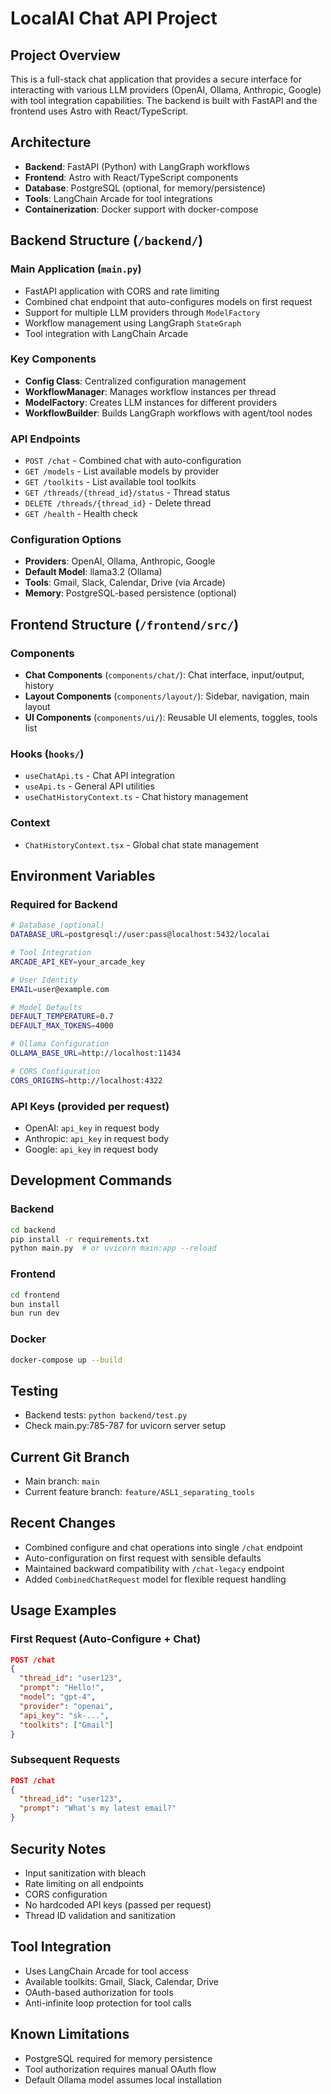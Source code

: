 # LocalAI Chat API Project

## Project Overview
This is a full-stack chat application that provides a secure interface for interacting with various LLM providers (OpenAI, Ollama, Anthropic, Google) with tool integration capabilities. The backend is built with FastAPI and the frontend uses Astro with React/TypeScript.

## Architecture
- **Backend**: FastAPI (Python) with LangGraph workflows
- **Frontend**: Astro with React/TypeScript components  
- **Database**: PostgreSQL (optional, for memory/persistence)
- **Tools**: LangChain Arcade for tool integrations
- **Containerization**: Docker support with docker-compose

## Backend Structure (`/backend/`)

### Main Application (`main.py`)
- FastAPI application with CORS and rate limiting
- Combined chat endpoint that auto-configures models on first request
- Support for multiple LLM providers through `ModelFactory`
- Workflow management using LangGraph `StateGraph`
- Tool integration with LangChain Arcade

### Key Components
- **Config Class**: Centralized configuration management
- **WorkflowManager**: Manages workflow instances per thread
- **ModelFactory**: Creates LLM instances for different providers  
- **WorkflowBuilder**: Builds LangGraph workflows with agent/tool nodes

### API Endpoints
- `POST /chat` - Combined chat with auto-configuration
- `GET /models` - List available models by provider
- `GET /toolkits` - List available tool toolkits
- `GET /threads/{thread_id}/status` - Thread status
- `DELETE /threads/{thread_id}` - Delete thread
- `GET /health` - Health check

### Configuration Options
- **Providers**: OpenAI, Ollama, Anthropic, Google
- **Default Model**: llama3.2 (Ollama)
- **Tools**: Gmail, Slack, Calendar, Drive (via Arcade)
- **Memory**: PostgreSQL-based persistence (optional)

## Frontend Structure (`/frontend/src/`)

### Components
- **Chat Components** (`components/chat/`): Chat interface, input/output, history
- **Layout Components** (`components/layout/`): Sidebar, navigation, main layout
- **UI Components** (`components/ui/`): Reusable UI elements, toggles, tools list

### Hooks (`hooks/`)
- `useChatApi.ts` - Chat API integration
- `useApi.ts` - General API utilities
- `useChatHistoryContext.ts` - Chat history management

### Context
- `ChatHistoryContext.tsx` - Global chat state management

## Environment Variables

### Required for Backend
```bash
# Database (optional)
DATABASE_URL=postgresql://user:pass@localhost:5432/localai

# Tool Integration
ARCADE_API_KEY=your_arcade_key

# User Identity
EMAIL=user@example.com

# Model Defaults
DEFAULT_TEMPERATURE=0.7
DEFAULT_MAX_TOKENS=4000

# Ollama Configuration
OLLAMA_BASE_URL=http://localhost:11434

# CORS Configuration
CORS_ORIGINS=http://localhost:4322
```

### API Keys (provided per request)
- OpenAI: `api_key` in request body
- Anthropic: `api_key` in request body  
- Google: `api_key` in request body

## Development Commands

### Backend
```bash
cd backend
pip install -r requirements.txt
python main.py  # or uvicorn main:app --reload
```

### Frontend
```bash
cd frontend
bun install
bun run dev
```

### Docker
```bash
docker-compose up --build
```

## Testing
- Backend tests: `python backend/test.py`
- Check main.py:785-787 for uvicorn server setup

## Current Git Branch
- Main branch: `main`
- Current feature branch: `feature/ASL1_separating_tools`

## Recent Changes
- Combined configure and chat operations into single `/chat` endpoint
- Auto-configuration on first request with sensible defaults
- Maintained backward compatibility with `/chat-legacy` endpoint
- Added `CombinedChatRequest` model for flexible request handling

## Usage Examples

### First Request (Auto-Configure + Chat)
```json
POST /chat
{
  "thread_id": "user123",
  "prompt": "Hello!",
  "model": "gpt-4",
  "provider": "openai", 
  "api_key": "sk-...",
  "toolkits": ["Gmail"]
}
```

### Subsequent Requests
```json
POST /chat
{
  "thread_id": "user123",
  "prompt": "What's my latest email?"
}
```

## Security Notes
- Input sanitization with bleach
- Rate limiting on all endpoints
- CORS configuration
- No hardcoded API keys (passed per request)
- Thread ID validation and sanitization

## Tool Integration
- Uses LangChain Arcade for tool access
- Available toolkits: Gmail, Slack, Calendar, Drive
- OAuth-based authorization for tools
- Anti-infinite loop protection for tool calls

## Known Limitations
- PostgreSQL required for memory persistence
- Tool authorization requires manual OAuth flow
- Default Ollama model assumes local installation
